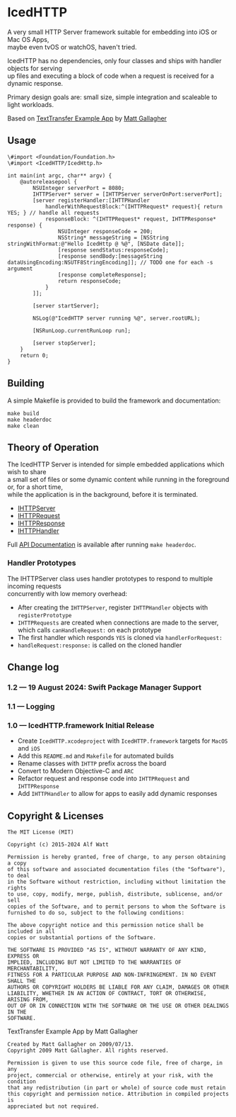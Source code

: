 # IcedHTTP

A very small HTTP Server framework suitable for embedding into iOS or Mac OS Apps,<br>
maybe even tvOS or watchOS, haven't tried.

IcedHTTP has no dependencies, only four classes and ships with handler objects for serving<br>
up files and executing a block of code when a request is received for a dynamic response.

Primary design goals are: small size, simple integration and scaleable to light workloads.

Based on [TextTransfer Example App](http://www.cocoawithlove.com/2009/07/simple-extensible-http-server-in-cocoa.html)
by [Matt Gallagher](http://www.cocoawithlove.com)

## Usage

    \#import <Foundation/Foundation.h>
    \#import <IcedHTTP/IcedHttp.h>

    int main(int argc, char** argv) {
        @autoreleasepool {
            NSUInteger serverPort = 8080;
            IHTTPServer* server = [IHTTPServer serverOnPort:serverPort];
            [server registerHandler:[IHTTPHandler
                handlerWithRequestBlock:^(IHTTPRequest* request){ return YES; } // handle all requests
                responseBlock: ^(IHTTPRequest* request, IHTTPResponse* response) {
                    NSUInteger responseCode = 200;
                    NSString* messageString = [NSString stringWithFormat:@"Hello IcedHttp @ %@", [NSDate date]];
                    [response sendStatus:responseCode];
                    [response sendBody:[messageString dataUsingEncoding:NSUTF8StringEncoding]]; // TODO one for each -s argument
                    [response completeResponse];
                    return responseCode;
                }
            ]];
            
            [server startServer];
            
            NSLog(@"IcedHTTP server running %@", server.rootURL);
            
            [NSRunLoop.currentRunLoop run];
            
            [server stopServer];
        }
        return 0;
    }

## Building

A simple Makefile is provided to build the framework and documentation:

    make build
    make headerdoc
    make clean

## Theory of Operation

The IcedHTTP Server is intended for simple embedded applications which wish to share<br>
a small set of files or some dynamic content while running in the foreground or, for a short time,<br>
while the application is in the background, before it is terminated.

- [IHTTPServer](IHTTPServer_h/Classes/IHTTPServer/index.html)
- [IHTTPRequest](IHTTPRequest_h/Classes/IHTTPRequest/index.html)
- [IHTTPResponse](IHTTPResponse_h/Classes/IHTTPResponse/index.html)
- [IHTTPHandler](IHTTPHandler_h/Classes/IHTTPHandler/index.html)

Full [API Documentation](masterTOC.html) is available after running `make headerdoc`.

### Handler Prototypes

The IHTTPServer class uses handler prototypes to respond to multiple incoming requests<br>
concurrently with low memory overhead:

- After creating the `IHTTPServer`, register `IHTTPHandler` objects with `registerPrototype`
- `IHTTPRequests` are created when connections are made to the server, which calls `canHandleRequest:` on each prototype
- The first handler which responds `YES` is cloned via `handlerForRequest:`
- `handleRequest:response:` is called on the cloned handler 

## Change log

### 1.2 — 19 August 2024: Swift Package Manager Support

### 1.1 — Logging

### 1.0 — IcedHTTP.framework Initial Release

- Create `IcedHTTP.xcodeproject` with `IcedHTTP.framework` targets for `MacOS` and `iOS`
- Add this `README.md` and `Makefile` for automated builds 
- Rename classes with `IHTTP` prefix across the board
- Convert to Modern Objective-C and `ARC`
- Refactor request and response code into `IHTTPRequest` and `IHTTPResponse`
- Add `IHTTPHandler` to allow for apps to easily add dynamic responses


## Copyright & Licenses

    The MIT License (MIT)

    Copyright (c) 2015-2024 Alf Watt

    Permission is hereby granted, free of charge, to any person obtaining a copy
    of this software and associated documentation files (the "Software"), to deal
    in the Software without restriction, including without limitation the rights
    to use, copy, modify, merge, publish, distribute, sublicense, and/or sell
    copies of the Software, and to permit persons to whom the Software is
    furnished to do so, subject to the following conditions:

    The above copyright notice and this permission notice shall be included in all
    copies or substantial portions of the Software.

    THE SOFTWARE IS PROVIDED "AS IS", WITHOUT WARRANTY OF ANY KIND, EXPRESS OR
    IMPLIED, INCLUDING BUT NOT LIMITED TO THE WARRANTIES OF MERCHANTABILITY,
    FITNESS FOR A PARTICULAR PURPOSE AND NON-INFRINGEMENT. IN NO EVENT SHALL THE
    AUTHORS OR COPYRIGHT HOLDERS BE LIABLE FOR ANY CLAIM, DAMAGES OR OTHER
    LIABILITY, WHETHER IN AN ACTION OF CONTRACT, TORT OR OTHERWISE, ARISING FROM,
    OUT OF OR IN CONNECTION WITH THE SOFTWARE OR THE USE OR OTHER DEALINGS IN THE
    SOFTWARE.

TextTransfer Example App by Matt Gallagher

    Created by Matt Gallagher on 2009/07/13.
    Copyright 2009 Matt Gallagher. All rights reserved.
    
    Permission is given to use this source code file, free of charge, in any
    project, commercial or otherwise, entirely at your risk, with the condition
    that any redistribution (in part or whole) of source code must retain
    this copyright and permission notice. Attribution in compiled projects is
    appreciated but not required.
